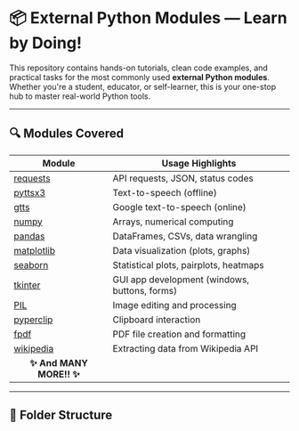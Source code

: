 # 📦 External Python Modules — Learn by Doing!

This repository contains hands-on tutorials, clean code examples, and practical tasks for the most commonly used **external Python modules**. Whether you're a student, educator, or self-learner, this is your one-stop hub to master real-world Python tools.

---

## 🔍 Modules Covered

| Module        | Usage Highlights                                     |
|---------------|------------------------------------------------------|
| [requests](./requests)      | API requests, JSON, status codes                |
| [pyttsx3](./pyttsx3)        | Text-to-speech (offline)                       |
| [gtts](./gtts)              | Google text-to-speech (online)                |
| [numpy](./numpy)            | Arrays, numerical computing                   |
| [pandas](./pandas)          | DataFrames, CSVs, data wrangling              |
| [matplotlib](./matplotlib)  | Data visualization (plots, graphs)            |
| [seaborn](./seaborn)        | Statistical plots, pairplots, heatmaps        |
| [tkinter](./tkinter)        | GUI app development (windows, buttons, forms) |
| [PIL](./PIL)                | Image editing and processing                  |
| [pyperclip](./pyperclip)    | Clipboard interaction                         |
| [fpdf](./fpdf)              | PDF file creation and formatting              |
| [wikipedia](./wikipedia)    | Extracting data from Wikipedia API            |
| <div align="center" colspan="2"><strong>✨ And MANY MORE!! ✨</strong></div> | 

<!-- Add more as folders grow -->

---

## 📁 Folder Structure

